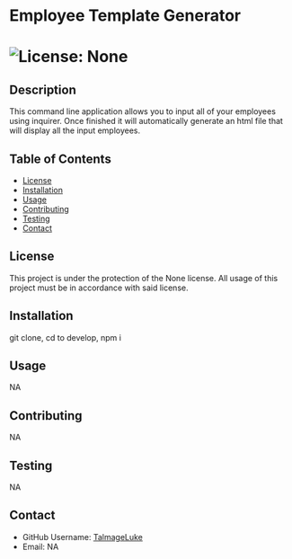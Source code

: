  # Employee Template Generator
  #  ![License: None](https://img.shields.io/badge/License-None-blue.svg)
   
   ## Description 
   This command line application allows you to input all of your employees using inquirer. Once finished it will automatically generate an html file that will display all the input employees.
   
   ## Table of Contents
   * [License](#license)
   * [Installation](#installation)
   * [Usage](#usage)
   * [Contributing](#contributing)
   * [Testing](#testing)
   * [Contact](#contact)
   
   ## License
   This project is under the protection of the None license. All usage of this project must be in accordance with said license.
   
   ## Installation
   git clone, cd to develop, npm i
   
   ## Usage
   NA
   
   ## Contributing
   NA
   
   ## Testing
   NA
   
   ## Contact
   * GitHub Username: [TalmageLuke](https://github.com/TalmageLuke)
   * Email: NA
